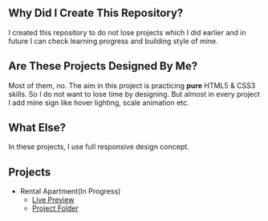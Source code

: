 ## Why Did I Create This Repository?
I created this repository to do not lose projects which I did earlier and in future I can check learning progress and building style of mine.

## Are These Projects Designed By Me?
Most of them, no. The aim in this project is practicing **pure** HTML5 & CSS3 skills. So I do not want to lose time by designing. But almost in every project I add mine sign like hover lighting, scale animation etc.

## What Else?
In these projects, I use full responsive design concept.

## Projects
* Rental Apartment(In Progress)
	* [Live Preview](#)
	* [Project Folder](#)

